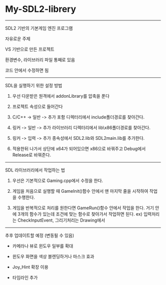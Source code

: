 # My-SDL2-librery

---------------------------

SDL2 기반의 기본게임 엔진 프로그램

자유로운 주제

VS 기반으로 만든 프로젝트

환경변수, 라이브러리 파일 통째로 있음

코드 안에서 수정하면 됨

-------------------------------

SDL을 실행하기 위한 설정 방법

1. 우선 다운받은 원격에서 addonLibrary를 압축을 푼다

2. 프로젝트 속성으로 들어간다

3. C/C++ -> 일반 -> 추가 포함 디렉터리에서 include폴더경로를 찾아간다.

4. 링커 -> 일반 -> 추가 라이브러리 디렉터리에서 lib\x86폴더경로를 찾아간다.

5. 링커 -> 입력 -> 추가 종속성에서 SDL2.lib와 SDL2main.lib를 추가한다.

6. 적용한뒤 나가서 상단에 x64가 되어있으면 x86으로 바꿔주고 Debug에서 Release로 바꿔준다.

----------------------------------

SDL 라이브러리에서 작업하는 법

1. 우선은 기본적으로 Gaming.cpp에서 수정을 한다.

2. 게임을 처음으로 실행할 때 GameInit()함수 안에서 맨 마지막 줄을 시작하여 작업을 수행한다.

3. 게임을 반복적으로 처리를 원한다면 GameRun()함수 안에서 작업을 한다. 거기 안에 3개의 함수가 있는데 조건에 맞는 함수로 찾아가서 작업하면 된다.
ex) 입력처리는 CheckInputEvent, 그리기처리는 Drawing에서

----------------------------------------

추후 업데이트할 예정 (변동될 수 있음)

* 카메라나 뷰로 윈도우 일부를 확대

* 윈도우 화면을 색상 블렌딩하거나 마스크 효과

* Joy_Hint 확장 이용

* 타임라인 추가
